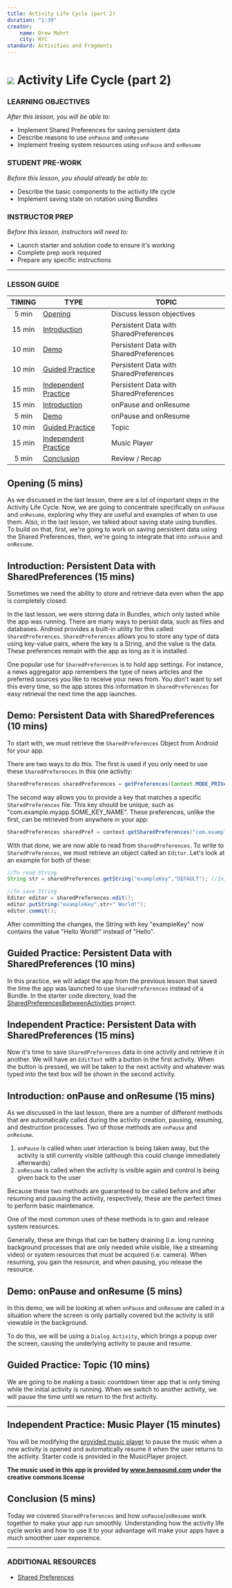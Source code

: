 ```yaml
---
title: Activity Life Cycle (part 2)
duration: "1:30"
creator:
    name: Drew Mahrt
    city: NYC
standard: Activities and Fragments
---
```


# ![](https://ga-dash.s3.amazonaws.com/production/assets/logo-9f88ae6c9c3871690e33280fcf557f33.png) Activity Life Cycle (part 2)


### LEARNING OBJECTIVES
*After this lesson, you will be able to:*
- Implement Shared Preferences for saving persistent data
- Describe reasons to use `onPause` and `onResume`
- Implement freeing system resources using `onPause` and `onResume`

### STUDENT PRE-WORK
*Before this lesson, you should already be able to:*
- Describe the basic components to the activity life cycle
- Implement saving state on rotation using Bundles

### INSTRUCTOR PREP
*Before this lesson, instructors will need to:*
- Launch starter and solution code to ensure it's working
- Complete prep work required
- Prepare any specific instructions

---

### LESSON GUIDE

| TIMING  | TYPE  | TOPIC  |
|:-:|---|---|
| 5 min  | [Opening](#opening-5-mins)  | Discuss lesson objectives |
| 15 min  | [Introduction](#introduction-persistent-data-with-sharedpreferences-15-mins)  | Persistent Data with SharedPreferences |
| 10 min  | [Demo](#demo-persistent-data-with-sharedpreferences-10-mins)  | Persistent Data with SharedPreferences |
| 10 min  | [Guided Practice](#guided-practice-persistent-data-with-sharedpreferences-10-mins)  | Persistent Data with SharedPreferences |
| 15 min  | [Independent Practice](#independent-practice-persistent-data-with-sharedpreferences-15-mins)  | Persistent Data with SharedPreferences |
| 15 min  | [Introduction](#introduction-onpause-and-onresume-15-mins)  | onPause and onResume |
| 5 min  | [Demo](#demo-onpause-and-onresume-5-mins)  | onPause and onResume |
| 10 min  | [Guided Practice](#guided-practice-topic-10-mins)  | Topic |
| 15 min  | [Independent Practice](#independent-practice-music-player-15-minutes)  | Music Player |
| 5 min  | [Conclusion](#conclusion-5-mins)  | Review / Recap |
<a name="opening"></a>
## Opening (5 mins)

As we discussed in the last lesson, there are a lot of important steps in the Activity Life Cycle. Now, we are going to concentrate specifically on `onPause` and `onResume`, exploring why they are useful and examples of when to use them. Also, in the last lesson, we talked about saving state using bundles.  To build on that, first, we're going to work on saving persistent data using the Shared Preferences, then, we're going to integrate that into `onPause` and `onResume`.

<a name="introduction"></a>
## Introduction: Persistent Data with SharedPreferences (15 mins)

Sometimes we need the ability to store and retrieve data even when the app is completely closed.


 In the last lesson, we were storing data in Bundles, which only lasted while the app was running. There are many ways to persist data, such as files and databases. Android provides a built-in utility for this called `SharedPreferences`. `SharedPreferences` allows you to store any type of data using key-value pairs, where the key is a String, and the value is the data. These preferences remain with the app as long as it is installed.


One popular use for `SharedPreferences` is to hold app settings. For instance, a news aggregator app remembers the type of news articles and the preferred sources you like to receive your news from. You don't want to set this every time, so the app stores this information in `SharedPreferences` for easy retrieval the next time the app launches.



<a name="demo"></a>
## Demo: Persistent Data with SharedPreferences (10 mins)


To start with, we must retrieve the `SharedPreferences` Object from Android for your app.

There are two ways to do this. The first is used if you only need to use these `SharedPreferences` in this one activity:

```java
SharedPreferences sharedPreferences = getPreferences(Context.MODE_PRIVATE);
```

The second way allows you to provide a key that matches a specific `SharedPreferences` file. This key should be unique, such as "com.example.myapp.SOME_KEY_NAME". These preferences, unlike the first, can be retrieved from anywhere in your app:

```java
SharedPreferences sharedPref = context.getSharedPreferences("com.example.myapp.SOME_KEY_NAME",Context.MODE_PRIVATE);
```

With that done, we are now able to read from `SharedPreferences`. To write to `SharedPreferences`, we must retrieve an object called an `Editor`. Let's look at an example for both of these:

```java
//To read String
String str = sharedPreferences.getString("exampleKey","DEFAULT"); //Initial value of the String is "Hello"

//To save String
Editor editor = sharedPreferences.edit();
editor.putString("exampleKey",str+" World!");
editor.commit();
```
After committing the changes, the String with key "exampleKey" now contains the value "Hello World!" instead of "Hello".



<a name="guided-practice"></a>
## Guided Practice: Persistent Data with SharedPreferences (10 mins)

In this practice, we will adapt the app from the previous lesson that saved the time the app was launched to use `SharedPreferences` instead of a Bundle. In the starter code directory, load the [SharedPreferencesBetweenActivities](starter-code/SaveActivityCreationTime) project.



<a name="independent-practice"></a>
## Independent Practice: Persistent Data with SharedPreferences (15 mins)

Now it's time to save `SharedPreferences` data in one activity and retrieve it in another. We will have an `EditText` with a button in the first activity. When the button is pressed, we will be taken to the next activity and whatever was typed into the text box will be shown in the second activity.





<a name="introduction"></a>
## Introduction: onPause and onResume (15 mins)

As we discussed in the last lesson, there are a number of different methods that are automatically called during the activity creation, pausing, resuming, and destruction processes. Two of those methods are `onPause` and `onResume`.


1. `onPause` is called when user interaction is being taken away, but the activity is still currently visible (although this could change immediately afterwards)
2. `onResume` is called when the activity is visible again and control is being given back to the user

Because these two methods are guaranteed to be called before and after resuming and pausing the activity, respectively, these are the perfect times to perform basic maintenance.

One of the most common uses of these methods is to gain and release system resources.


 Generally, these are things that can be battery draining (i.e. long running background processes that are only needed while visible, like a streaming video) or system resources that must be acquired (i.e. camera). When resuming, you gain the resource, and when pausing, you release the resource.


<a name="demo"></a>
## Demo: onPause and onResume (5 mins)

In this demo, we will be looking at when `onPause` and `onResume` are called in a situation where the screen is only partially covered but the activity is still viewable in the background.

To do this, we will be using a `Dialog Activity`, which brings a popup over the screen, causing the underlying activity to pause and resume.




<a name="guided-practice"></a>
## Guided Practice: Topic (10 mins)

We are going to be making a basic countdown timer app that is only timing while the initial activity is running. When we switch to another activity, we will pause the time until we return to the first activity.


***

<a name="ind-practice"></a>
## Independent Practice: Music Player (15 minutes)


You will be modifying the [provided music player](starter-code/MusicPlayer) to pause the music when a new activity is opened and automatically resume it when the user returns to the activity. Starter code is provided in the MusicPlayer project.

**The music used in this app is provided by www.bensound.com under the creative commons license**



<a name="conclusion"></a>
## Conclusion (5 mins)

Today we covered `SharedPreferences` and how `onPause`/`onResume` work together to make your app run smoothly. Understanding how the activity life cycle works and how to use it to your advantage will make your apps have a much smoother user experience.

***

### ADDITIONAL RESOURCES
- [Shared Preferences](http://developer.android.com/reference/android/content/SharedPreferences.html)
